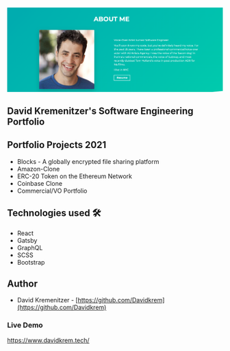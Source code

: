 ![Screenshot](KremAbout.png)

## David Kremenitzer's Software Engineering Portfolio

## Portfolio Projects 2021

- Blocks - A globally encrypted file sharing platform
- Amazon-Clone
- ERC-20 Token on the Ethereum Network
- Coinbase Clone
- Commercial/VO Portfolio

## Technologies used 🛠️

- React
- Gatsby
- GraphQL
- SCSS
- Bootstrap

## Author

- David Kremenitzer - [https://github.com/Davidkrem](https://github.com/Davidkrem)

### Live Demo
https://www.davidkrem.tech/
